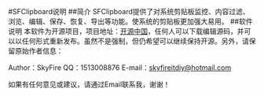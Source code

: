 #SFClipboard说明
##简介
SFClipboard提供了对系统剪贴板监控、内容过滤、浏览、编辑、保存、恢复、导出等功能。使系统的剪贴板更加强大易用。
##软件说明
本软件为开源项目，项目地址：[开源中国](http://git.oschina.net/skyfireitdiy/SFClipboard)，任何人可以下载编辑源码，并可以以任何形式重新发布。虽然不是强制，但仍希望可以继续保持开源。另外，请保留原始作者信息：

Author：SkyFire
QQ：1513008876
E-mail：skyfireitdiy@hotmail.com

如果有任何意见或建议，请通过Email联系我，谢谢！